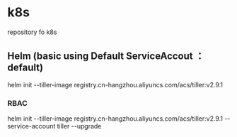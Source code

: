 # k8s
repository fo k8s

## Helm (basic using Default ServiceAccout ：default)
helm init --tiller-image registry.cn-hangzhou.aliyuncs.com/acs/tiller:v2.9.1

### RBAC

helm init --tiller-image registry.cn-hangzhou.aliyuncs.com/acs/tiller:v2.9.1 --service-account tiller --upgrade

